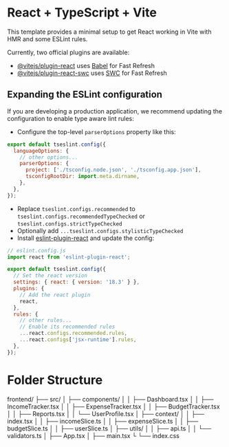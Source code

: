 # React + TypeScript + Vite

This template provides a minimal setup to get React working in Vite with HMR and some ESLint rules.

Currently, two official plugins are available:

- [@vitejs/plugin-react](https://github.com/vitejs/vite-plugin-react/blob/main/packages/plugin-react/README.md) uses [Babel](https://babeljs.io/) for Fast Refresh
- [@vitejs/plugin-react-swc](https://github.com/vitejs/vite-plugin-react-swc) uses [SWC](https://swc.rs/) for Fast Refresh

## Expanding the ESLint configuration

If you are developing a production application, we recommend updating the configuration to enable type aware lint rules:

- Configure the top-level `parserOptions` property like this:

```js
export default tseslint.config({
  languageOptions: {
    // other options...
    parserOptions: {
      project: ['./tsconfig.node.json', './tsconfig.app.json'],
      tsconfigRootDir: import.meta.dirname,
    },
  },
});
```

- Replace `tseslint.configs.recommended` to `tseslint.configs.recommendedTypeChecked` or `tseslint.configs.strictTypeChecked`
- Optionally add `...tseslint.configs.stylisticTypeChecked`
- Install [eslint-plugin-react](https://github.com/jsx-eslint/eslint-plugin-react) and update the config:

```js
// eslint.config.js
import react from 'eslint-plugin-react';

export default tseslint.config({
  // Set the react version
  settings: { react: { version: '18.3' } },
  plugins: {
    // Add the react plugin
    react,
  },
  rules: {
    // other rules...
    // Enable its recommended rules
    ...react.configs.recommended.rules,
    ...react.configs['jsx-runtime'].rules,
  },
});
```

# Folder Structure

frontend/
├── src/
│ ├── components/
│ │ ├── Dashboard.tsx
│ │ ├── IncomeTracker.tsx
│ │ ├── ExpenseTracker.tsx
│ │ ├── BudgetTracker.tsx
│ │ ├── Reports.tsx
│ │ └── UserProfile.tsx
│ ├── context/
│ │ ├── index.tsx
│ │ ├── incomeSlice.ts
│ │ ├── expenseSlice.ts
│ │ ├── budgetSlice.ts
│ │ ├── userSlice.ts
│ ├── utils/
│ │ ├── api.ts
│ │ └── validators.ts
│ ├── App.tsx
│ ├── main.tsx
└ └── index.css
